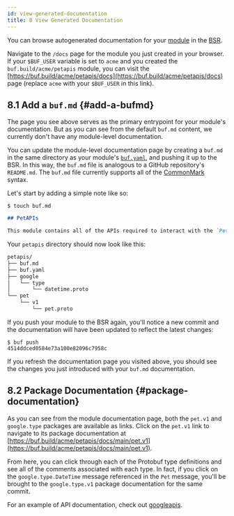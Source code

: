 ```yaml
---
id: view-generated-documentation
title: 8 View Generated Documentation
---
```


You can browse autogenerated documentation for your [module](../bsr/overview.md#module) in the
[BSR](../bsr/overview.md).

Navigate to the `/docs` page for the module you just created in your browser. If your
`$BUF_USER` variable is set to `acme` and you created the `buf.build/acme/petapis`
module, you can visit the [https://buf.build/acme/petapis/docs](https://buf.build/acme/petapis/docs)
page (replace `acme` with your `$BUF_USER` in this link).

## 8.1 Add a `buf.md` {#add-a-bufmd}

The page you see above serves as the primary entrypoint for your module's documentation. But
as you can see from the default `buf.md` content, we currently don't have any module-level
documentation.

You can update the module-level documentation page by creating a `buf.md` in the same directory
as your module's [`buf.yaml`](../configuration/v1/buf-yaml.md), and pushing it up to the BSR.
In this way, the `buf.md` file is analogous to a GitHub repository's `README.md`. The `buf.md` file
currently supports all of the [CommonMark](https://commonmark.org) syntax.

Let's start by adding a simple note like so:

```terminal
$ touch buf.md
```

```markdown title="buf.md"
## PetAPIs

This module contains all of the APIs required to interact with the `PetStoreService`.
```

Your `petapis` directory should now look like this:

```sh
petapis/
├── buf.md
├── buf.yaml
├── google
│   └── type
│       └── datetime.proto
└── pet
    └── v1
        └── pet.proto
```

If you push your module to the BSR again, you'll notice a new commit and the documentation will have
been updated to reflect the latest changes:

```terminal
$ buf push
4514ddced0584e73a100e82096c7958c
```

If you refresh the documentation page you visited above, you should see the changes you just
introduced with your `buf.md` documentation.

## 8.2 Package Documentation {#package-documentation}

As you can see from the module documentation page, both the `pet.v1` and `google.type`
packages are available as links. Click on the `pet.v1` link to navigate to its package
documentation at [https://buf.build/acme/petapis/docs/main/pet.v1](https://buf.build/acme/petapis/docs/main/pet.v1).

From here, you can click through each of the Protobuf type definitions and see all of
the comments associated with each type. In fact, if you click on the `google.type.DateTime`
message referenced in the `Pet` message, you'll be brought to the `google.type.v1` package
documentation for the same commit.

For an example of API documentation, check out [googleapis](https://buf.build/googleapis/googleapis/docs).
